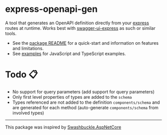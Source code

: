 express-openapi-gen
===================

A tool that generates an OpenAPI definition directly from your [express](https://github.com/expressjs/express) routes at runtime. Works best with [swagger-ui-express](https://github.com/scottie1984/swagger-ui-express) as such or similar tools.

- See the [package README](src/README.md) for a quick-start and information on features and limitations.
- See [examples](examples) for JavaScript and TypeScript examples.

# Todo 📋
- No support for query parameters (add support for query parameters)
- Only first level properties of types are added to the `schema`
- Types referenced are not added to the definition `components/schema` and are generated for each method (auto-generate `components/schema` from involved types)

---

This package was inspired by [Swashbuckle.AspNetCore](https://github.com/domaindrivendev/Swashbuckle.AspNetCore)